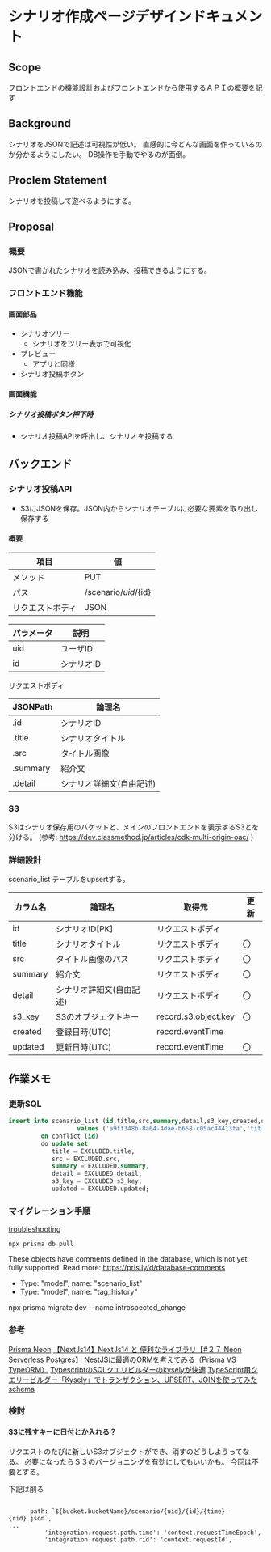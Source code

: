 # シナリオ作成ページデザインドキュメント
## Scope
フロントエンドの機能設計およびフロントエンドから使用するＡＰＩの概要を記す

## Background
シナリオをJSONで記述は可視性が低い。
直感的に今どんな画面を作っているのか分かるようにしたい。
DB操作を手動でやるのが面倒。

## Proclem Statement
シナリオを投稿して遊べるようにする。

## Proposal
### 概要
JSONで書かれたシナリオを読み込み、投稿できるようにする。


### フロントエンド機能
#### 画面部品
* シナリオツリー
  * シナリオをツリー表示で可視化
* プレビュー
  * アプリと同様
* シナリオ投稿ボタン

#### 画面機能

##### シナリオ投稿ボタン押下時
* シナリオ投稿APIを呼出し、シナリオを投稿する

## バックエンド
### シナリオ投稿API
* S3にJSONを保存。JSON内からシナリオテーブルに必要な要素を取り出し保存する

#### 概要

項目|値
--|--
メソッド|PUT
パス|/scenario/${uid}/${id}
リクエストボディ|JSON

パラメータ|説明
--|--
uid|ユーザID
id|シナリオID

リクエストボディ

JSONPath|論理名
--|--
.id| シナリオID
.title|シナリオタイトル
.src|タイトル画像
.summary|紹介文
.detail|シナリオ詳細文(自由記述)

### S3
S3はシナリオ保存用のバケットと、メインのフロントエンドを表示するS3とを分ける。
(参考: https://dev.classmethod.jp/articles/cdk-multi-origin-oac/ )

### 詳細設計

scenario_list テーブルをupsertする。

カラム名|論理名|取得元|更新
--|--|--|--
id|シナリオID[PK]|リクエストボディ|
title|シナリオタイトル|リクエストボディ|〇
src|タイトル画像のパス|リクエストボディ|〇
summary|紹介文|リクエストボディ|〇
detail|シナリオ詳細文(自由記述)|リクエストボディ|〇
s3_key|S3のオブジェクトキー|record.s3.object.key|〇
created| 登録日時(UTC)|record.eventTime|
updated| 更新日時(UTC)|record.eventTime|〇

## 作業メモ

### 更新SQL

```sql
insert into scenario_list (id,title,src,summary,detail,s3_key,created,updated) 
                   values ('a9ff348b-8a64-4dae-b658-c05ac44413fa','title','src','summary','detail','s3_key',current_timestamp,current_timestamp) 
         on conflict (id) 
         do update set 
            title = EXCLUDED.title,
            src = EXCLUDED.src,
            summary = EXCLUDED.summary,
            detail = EXCLUDED.detail,
            s3_key = EXCLUDED.s3_key,
            updated = EXCLUDED.updated;
```

### マイグレーション手順

[troubleshooting](https://www.prisma.io/docs/orm/prisma-migrate/workflows/troubleshooting)

```
npx prisma db pull
```

These objects have comments defined in the database, which is not yet fully supported. Read more: https://pris.ly/d/database-comments
  - Type: "model", name: "scenario_list"
  - Type: "model", name: "tag_history"

npx prisma migrate dev --name introspected_change

### 参考

[Prisma Neon](https://www.prisma.io/docs/orm/overview/databases/neon)
[【NextJs14】NextJs14 と 便利なライブラリ【#２７ Neon Serverless Postgres】](https://zenn.dev/web_life_ch/articles/549289858bd26b)
[NestJSに最適のORMを考えてみる（Prisma VS TypeORM）](https://ap-ep.com/node-orm/)
[TypescriptのSQLクエリビルダーのkyselyが快適](https://qiita.com/mont_blanc/items/0564a946b0d6919ad3a0)
[TypeScript用クエリービルダー「Kysely」でトランザクション、UPSERT、JOINを使ってみた](https://qiita.com/kanedaq/items/2202b700533e9ca15f9e)
[schema](https://www.prisma.io/docs/orm/reference/prisma-schema-reference)

### 検討
#### S3に残すキーに日付とか入れる？
リクエストのたびに新しいS3オブジェクトができ、消すのどうしようってなる。
必要になったらＳ３のバージョニングを有効にしてもいいかも。
今回は不要とする。

下記は削る
```

      path: `${bucket.bucketName}/scenario/{uid}/{id}/{time}-{rid}.json`,
...
          'integration.request.path.time': 'context.requestTimeEpoch',
          'integration.request.path.rid': 'context.requestId',
```


